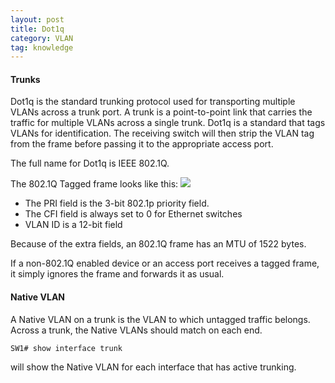 ```yaml
---
layout: post
title: Dot1q
category: VLAN
tag: knowledge
---
```

#### Trunks
Dot1q is the standard trunking protocol used for transporting multiple VLANs across a trunk port. A trunk is a point-to-point link that carries the traffic for multiple VLANs across a single trunk. Dot1q is a standard that tags VLANs for identification. The receiving switch will then strip the VLAN tag from the frame before passing it to the appropriate access port.

The full name for Dot1q is IEEE 802.1Q.

The 802.1Q Tagged frame looks like this:
![][image-1]

- The PRI field is the 3-bit 802.1p priority field.
- The CFI field is always set to 0 for Ethernet switches
- VLAN ID is a 12-bit field

Because of the extra fields, an 802.1Q frame has an MTU of 1522 bytes.

If a non-802.1Q enabled device or an access port receives a tagged frame, it simply ignores the frame and forwards it as usual.

#### Native VLAN
A Native VLAN on a trunk is the VLAN to which untagged traffic belongs. Across a trunk, the Native VLANs should match on each end.

```SW1# show interface trunk```

will show the Native VLAN for each interface that has active trunking.

[image-1]:	http://bsrandall.github.io/public/img/802.1q.png